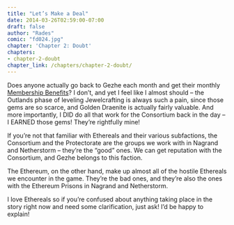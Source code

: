 ```yaml
---
title: "Let’s Make a Deal"
date: 2014-03-26T02:59:00-07:00
draft: false
author: "Rades"
comic: "fd024.jpg"
chapter: 'Chapter 2: Doubt'
chapters:
- chapter-2-doubt
chapter_link: /chapters/chapter-2-doubt/
---
```


Does anyone actually go back to Gezhe each month and get their monthly [Membership Benefits](http://www.wowhead.com/quest=9887)? I don’t, and yet I feel like I almost should – the Outlands phase of leveling Jewelcrafting is always such a pain, since those gems are so scarce, and Golden Draenite is actually fairly valuable. And more importantly, I DID do all that work for the Consortium back in the day – I EARNED those gems! They’re rightfully mine! 


If you’re not that familiar with Ethereals and their various subfactions, the Consortium and the Protectorate are the groups we work with in Nagrand and Netherstorm – they’re the “good” ones. We can get reputation with the Consortium, and Gezhe belongs to this faction.


The Ethereum, on the other hand, make up almost all of the hostile Ethereals we encounter in the game. They’re the bad ones, and they’re also the ones with the Ethereum Prisons in Nagrand and Netherstorm.


I love Ethereals so if you’re confused about anything taking place in the story right now and need some clarification, just ask! I’d be happy to explain!

